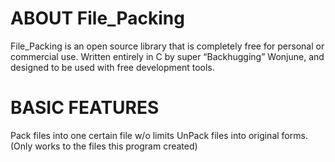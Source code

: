 ABOUT File_Packing
=======================================================
File_Packing is an open source library that is completely free for personal or commercial use. Written entirely in C by super “Backhugging” Wonjune, and designed to be used with free development tools.

BASIC FEATURES
=======================================================
Pack files into one certain file w/o limits
UnPack files into original forms. (Only works to the files this program created)
